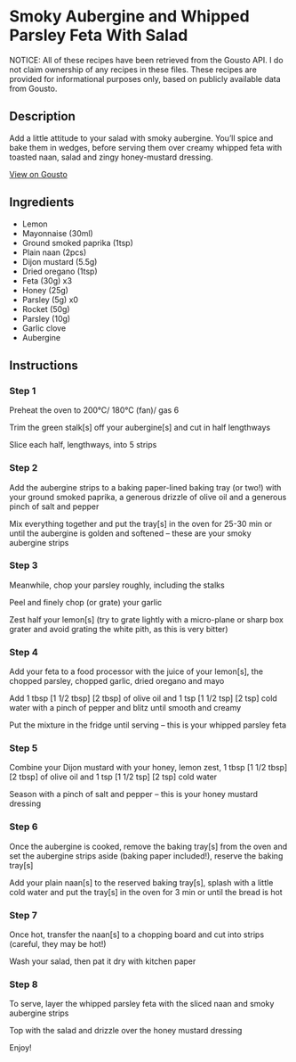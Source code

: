 # Smoky Aubergine and Whipped Parsley Feta With Salad

NOTICE: All of these recipes have been retrieved from the Gousto API. I do not claim ownership of any recipes in these files. These recipes are provided for informational purposes only, based on publicly available data from Gousto.

## Description

Add a little attitude to your salad with smoky aubergine. You’ll spice and bake them in wedges, before serving them over creamy whipped feta with toasted naan, salad and zingy honey-mustard dressing.

[View on Gousto](https://www.gousto.co.uk/recipes/cookbook/smoky-graffiti-aubergine-and-whipped-feta-with-rocket-salad)

## Ingredients

- Lemon
- Mayonnaise (30ml)
- Ground smoked paprika (1tsp)
- Plain naan (2pcs)
- Dijon mustard (5.5g)
- Dried oregano (1tsp)
- Feta (30g) x3
- Honey (25g)
- Parsley (5g) x0
- Rocket (50g)
- Parsley (10g)
- Garlic clove
- Aubergine

## Instructions


### Step 1

Preheat the oven to 200°C/ 180°C (fan)/ gas 6

Trim the green stalk[s] off your aubergine[s] and cut in half lengthways

Slice each half, lengthways, into 5 strips


### Step 2

Add the aubergine strips to a baking paper-lined baking tray (or two!) with your ground smoked paprika, a generous drizzle of olive oil and a generous pinch of salt and pepper

Mix everything together and put the tray[s] in the oven for 25-30 min or until the aubergine is golden and softened – these are your smoky aubergine strips


### Step 3

Meanwhile, chop your parsley roughly, including the stalks

Peel and finely chop (or grate) your garlic

Zest half your lemon[s] (try to grate lightly with a micro-plane or sharp box grater and avoid grating the white pith, as this is very bitter)


### Step 4

Add your feta to a food processor with the juice of your lemon[s], the chopped parsley, chopped garlic, dried oregano and mayo

Add 1 tbsp <span class="text-purple">[1 1/2 tbsp]</span> <span class="text-danger">[2 tbsp]</span> of olive oil and 1 tsp <span class="text-purple">[1 1/2 tsp]</span> <span class="text-danger">[2 tsp]</span> cold water with a pinch of pepper and blitz until smooth and creamy

Put the mixture in the fridge until serving – this is your whipped parsley feta


### Step 5

Combine your Dijon mustard with your honey, lemon zest, 1 tbsp<span class="text-purple"> [1 1/2 tbsp]<span class="text-danger"> </span>[2 tbsp]</span> of olive oil and 1 tsp <span class="text-purple">[1 1/2 tsp] </span><span class="text-danger">[2 tsp]</span> cold water

Season with a pinch of salt and pepper – this is your honey mustard dressing


### Step 6

Once the aubergine is cooked, remove the baking tray[s] from the oven and set the aubergine strips aside (baking paper included!), reserve the baking tray[s]

Add your plain naan[s] to the reserved baking tray[s], splash with a little cold water and put the tray[s] in the oven for 3 min or until the bread is hot


### Step 7

Once hot, transfer the naan[s] to a chopping board and cut into strips (careful, they may be hot!)

Wash your salad, then pat it dry with kitchen paper

### Step 8

To serve, layer the whipped parsley feta with the sliced naan and smoky aubergine strips

Top with the salad and drizzle over the honey mustard dressing

Enjoy!

